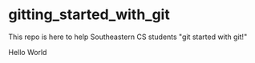 # gitting_started_with_git
This repo is here to help Southeastern CS students "git started with git!"

Hello World
